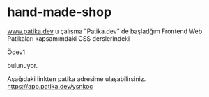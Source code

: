 # hand-made-shop
www.patika.dev
u çalışma "Patika.dev" de başladğım Frontend Web Patikaları kapsamımdaki CSS derslerindeki

Ödev1



bulunuyor.

Aşağıdaki linkten patika adresime ulaşabilirsiniz.
https://app.patika.dev/ysnkoc
